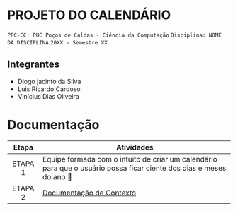 # PROJETO DO CALENDÁRIO 

`PPC-CC: PUC Poços de Caldas - Ciência da Computação`
`Disciplina: NOME DA DISCIPLINA`
`20XX - Semestre XX`

## Integrantes

- Diogo jacinto da Silva
- Luis Ricardo Cardoso
- Vinícius Dias Oliveira

# Documentação

| Etapa   |  Atividades |
|  :----:   | ----------- |
| ETAPA 1 | Equipe formada com o intuito de criar um calendário para que o usuário possa ficar ciente dos dias e meses do ano 📅 |
| ETAPA 2 | <a href="docs/1-Documentacao-contexto.md"> Documentação de Contexto</a>

